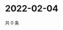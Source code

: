 # 2022-02-04

共 0 条

<!-- BEGIN WEIBO -->
<!-- 最后更新时间 Fri Feb 04 2022 17:08:25 GMT+0800 (China Standard Time) -->

<!-- END WEIBO -->
